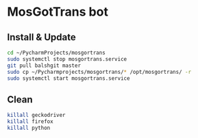 # MosGotTrans bot

## Install & Update

```bash
cd ~/PycharmProjects/mosgortrans
sudo systemctl stop mosgortrans.service
git pull balshgit master
sudo cp ~/Pycharmprojects/mosgortrans/* /opt/mosgortrans/ -r
sudo systemctl start mosgortrans.service
```

## Clean

```bash
killall geckodriver
killall firefox
killall python
```
